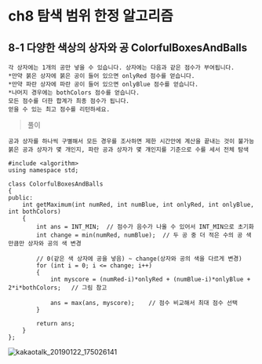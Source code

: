 # ch8 탐색 범위 한정 알고리즘
## 8-1 다양한 색상의 상자와 공 ColorfulBoxesAndBalls
```numRed개의 붉은 상자, numBlue개의 파란 상자, numRed개의 붉은 공, numBlue개의 파란 공으로 하는 게임이 있습니다.
각 상자에는 1개의 공만 넣을 수 있습니다. 상자에는 다음과 같은 점수가 부여됩니다.
*만약 붉은 상자에 붉은 공이 들어 있으면 onlyRed 점수를 얻습니다.
*만약 파란 상자에 파란 공이 들어 있으면 onlyBlue 점수를 얻습니다.
*나머지 경우에는 bothColors 점수를 얻습니다.
모든 점수를 더한 합계가 최종 점수가 됩니다.
얻을 수 있는 최고 점수를 리턴하세요.
```
>풀이
```
공과 상자를 하나씩 구별해서 모든 경우를 조사하면 제한 시간안에 계산을 끝내는 것이 불가능
붉은 공과 상자가 몇 개인지, 파란 공과 상자가 몇 걔인지를 기준으로 수를 세서 전체 탐색
```
```
#include <algorithm>
using namespace std;

class ColorfulBoxesAndBalls
{
public:
	int getMaximum(int numRed, int numBlue, int onlyRed, int onlyBlue, int bothColors)
	{
		int ans = INT_MIN;	// 점수가 음수가 나올 수 있어서 INT_MIN으로 초기화
		int change = min(numRed, numBlue);	// 두 공 중 더 적은 수의 공 색만큼만 상자와 공의 색 변경

		// 0(같은 색 상자에 공을 넣음) ~ change(상자와 공의 색을 다르게 변경)
		for (int i = 0; i <= change; i++)
		{
			int myscore = (numRed-i)*onlyRed + (numBlue-i)*onlyBlue + 2*i*bothColors;	// 그림 참고

			ans = max(ans, myscore);	// 점수 비교해서 최대 점수 선택
		}

		return ans;
	}
};
```
![kakaotalk_20190122_175026141](https://user-images.githubusercontent.com/46713032/51523321-c7de9600-1e6e-11e9-9dcd-c18068e49854.jpg)
